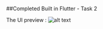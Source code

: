 ##Completed Built in Flutter - Task 2 

The UI preview :
![alt text](https://raw.githubusercontent.com/joseph-mj/BuiltInFlutter-Task-2/main/Portfolio%20Screenshot.png)
